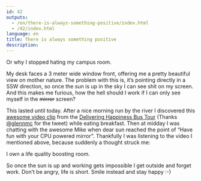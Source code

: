 ```yaml
---
id: 42
outputs:
  - /en/there-is-always-something-positive/index.html
  - /42/index.html
language: en
title: There is always something positive
description:
---
```


<p>
Or why I stopped hating my campus room.
</p>
<p>
My desk faces a 3 meter wide window front, offering me a pretty beautiful view on mother nature. The problem with this is, it’s pointing directly in a SSW direction, so once the sun is up in the sky I can see shit on my screen. And this makes me furious, how the hell should I work if I can only see myself in the <del datetime="2010-09-23T08:15:55+00:00">mirror</del> screen?
</p>
<p>
This lasted until today.
After a nice morning run by the river I discovered this <a href="http://www.deliveringhappinessbook.com/happy-wrap/">awesome video clip</a> from the <a href="http://www.deliveringhappinessbook.com/">Delivering Happiness Bus Tour</a> (Thanks <a href="http://twitter.com/glennmc">@glennmc</a> for the tweet) while eating breakfast. Then at midday I was chatting with the awesome Mike when dear sun reached the point of “Have fun with your CPU powered mirror”. Thankfully I was listening to the video I mentioned above, because suddenly a thought struck me:
</p>
<p>
I own a life quality boosting room.
</p>
<p>
So once the sun is up and working gets impossible I get outside and forget work. Don’t be angry, life is short. Smile instead and stay happy :-)
</p>
